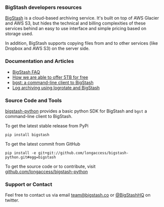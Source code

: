 ### BigStash developers resources
[BigStash](https://www.bigstash.co) is a cloud-based archiving service. It's 
built on top of AWS Glacier and AWS S3, but hides the technical and billing 
complexities of these services behind an easy to use interface and simple 
pricing based on storage used.

In addition, BigStash supports copying files from and to other services 
(like Dropbox and AWS S3) on the server side.

### Documentation and Articles
- [BigStash FAQ](https://www.bigstash.co/faq/)
- [How we are able to offer 5TB for free](http://blog.bigstash.co/2015/02/20/how-we-are-able-to-offer-5tb-for-free/)
- [bgst: a command-line client to BigStash](http://blog.bigstash.co/2015/05/16/bgst-a-command-line-client-to-bigstash/)
- [Log archiving using logrotate and BigStash](http://blog.bigstash.co/2015/05/25/log-archiving-using-logrotate-and-bigstash/)

### Source Code and Tools
[bigstash-python](https://github.com/longaccess/bigstash-python) 
provides a basic python SDK for BigStash and `bgst` a command-line client to 
BigStash.

To get the latest stable release from PyPi 

`pip install bigstash`

To get the latest commit from GitHub

`pip install -e git+git://github.com/longaccess/bigstash-python.git#egg=bigstash`

To get the source code or to contribute, visit [github.com/longaccess/bigstash-python](https://github.com/longaccess/bigstash-python)

### Support or Contact
Feel free to contact us via email [team@bigstash.co](mailto:team@bigstash.co) or [@BigStashHQ](https://twitter.com/@bigstashhq) on twitter.
